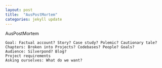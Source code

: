 ```yaml
---
layout: post
title:  "AusPostMortem"
categories: jekyll update
---
```


AusPostMortem

	Goal: Factual account? Story? Case study? Polemic? Cautionary tale?
	Chapters: Broken into Projects? Codebases? People? Goals?
	Audience: Silverpond? Blog?
	Project requirements
	Asking ourselves: What do we want?

<!--more-->
